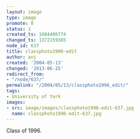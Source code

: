```yaml
---
layout: image
type: image
promote: 0
status: 1
created_ts: 1084406774
changed_ts: 1372159385
node_id: 637
title: classphoto1996-edit
author: anj
created: '2004-05-13'
changed: '2013-06-25'
redirect_from:
- "/node/637/"
permalink: "/2004/05/13/classphoto1996_edit/"
tags:
- University of York
images:
- src: image/images/classphoto1996-edit-637.jpg
  name: classphoto1996-edit-637.jpg
---
```

Class of 1996.
